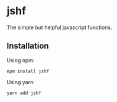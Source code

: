# jshf
The simple but helpful javascript functions.
## Installation
Using npm:
```shell
npm install jshf
```
Using yarn:
```shell
yarn add jshf
```